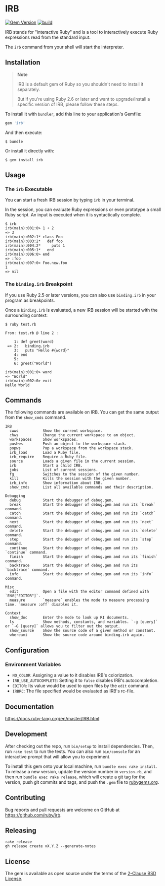# IRB

[![Gem Version](https://badge.fury.io/rb/irb.svg)](https://badge.fury.io/rb/irb) 
[![build](https://github.com/ruby/irb/actions/workflows/test.yml/badge.svg)](https://github.com/ruby/irb/actions/workflows/test.yml)

IRB stands for "interactive Ruby" and is a tool to interactively execute Ruby expressions read from the standard input.

The `irb` command from your shell will start the interpreter.

## Installation

> **Note**
>
> IRB is a default gem of Ruby so you shouldn't need to install it separately.
>
> But if you're using Ruby 2.6 or later and want to upgrade/install a specific version of IRB, please follow these steps.

To install it with `bundler`, add this line to your application's Gemfile:

```ruby
gem 'irb'
```

And then execute:

```shell
$ bundle
```

Or install it directly with:

```shell
$ gem install irb
```

## Usage

### The `irb` Executable

You can start a fresh IRB session by typing `irb` in your terminal.

In the session, you can evaluate Ruby expressions or even prototype a small Ruby script. An input is executed when it is syntactically complete.

```shell
$ irb
irb(main):001:0> 1 + 2
=> 3
irb(main):002:1* class Foo
irb(main):003:2*   def foo
irb(main):004:2*     puts 1
irb(main):005:1*   end
irb(main):006:0> end
=> :foo
irb(main):007:0> Foo.new.foo
1
=> nil
```

### The `binding.irb` Breakpoint

If you use Ruby 2.5 or later versions, you can also use `binding.irb` in your program as breakpoints.

Once a `binding.irb` is evaluated, a new IRB session will be started with the surrounding context:

```shell
$ ruby test.rb

From: test.rb @ line 2 :

    1: def greet(word)
 => 2:   binding.irb
    3:   puts "Hello #{word}"
    4: end
    5:
    6: greet("World")

irb(main):001:0> word
=> "World"
irb(main):002:0> exit
Hello World
```

## Commands

The following commands are available on IRB. You can get the same output from the `show_cmds` command.


```
IRB
  cwws           Show the current workspace.
  chws           Change the current workspace to an object.
  workspaces     Show workspaces.
  pushws         Push an object to the workspace stack.
  popws          Pop a workspace from the workspace stack.
  irb_load       Load a Ruby file.
  irb_require    Require a Ruby file.
  source         Loads a given file in the current session.
  irb            Start a child IRB.
  jobs           List of current sessions.
  fg             Switches to the session of the given number.
  kill           Kills the session with the given number.
  irb_info       Show information about IRB.
  show_cmds      List all available commands and their description.

Debugging
  debug          Start the debugger of debug.gem.
  break          Start the debugger of debug.gem and run its `break` command.
  catch          Start the debugger of debug.gem and run its `catch` command.
  next           Start the debugger of debug.gem and run its `next` command.
  delete         Start the debugger of debug.gem and run its `delete` command.
  step           Start the debugger of debug.gem and run its `step` command.
  continue       Start the debugger of debug.gem and run its `continue` command.
  finish         Start the debugger of debug.gem and run its `finish` command.
  backtrace      Start the debugger of debug.gem and run its `backtrace` command.
  info           Start the debugger of debug.gem and run its `info` command.

Misc
  edit           Open a file with the editor command defined with `ENV["EDITOR"]`.
  measure        `measure` enables the mode to measure processing time. `measure :off` disables it.

Context
  show_doc       Enter the mode to look up RI documents.
  ls             Show methods, constants, and variables. `-g [query]` or `-G [query]` allows you to filter out the output.
  show_source    Show the source code of a given method or constant.
  whereami       Show the source code around binding.irb again.
```

## Configuration

### Environment Variables

- `NO_COLOR`: Assigning a value to it disables IRB's colorization.
- `IRB_USE_AUTOCOMPLETE`: Setting it to `false` disables IRB's autocompletion.
- `EDITOR`: Its value would be used to open files by the `edit` command.
- `IRBRC`: The file specified would be evaluated as IRB's rc-file.

## Documentation

https://docs.ruby-lang.org/en/master/IRB.html

## Development

After checking out the repo, run `bin/setup` to install dependencies. Then, run `rake test` to run the tests. You can also run `bin/console` for an interactive prompt that will allow you to experiment.

To install this gem onto your local machine, run `bundle exec rake install`. To release a new version, update the version number in `version.rb`, and then run `bundle exec rake release`, which will create a git tag for the version, push git commits and tags, and push the `.gem` file to [rubygems.org](https://rubygems.org).

## Contributing

Bug reports and pull requests are welcome on GitHub at https://github.com/ruby/irb.

## Releasing

```
rake release
gh release create vX.Y.Z --generate-notes
```

## License

The gem is available as open source under the terms of the [2-Clause BSD License](https://opensource.org/licenses/BSD-2-Clause).
